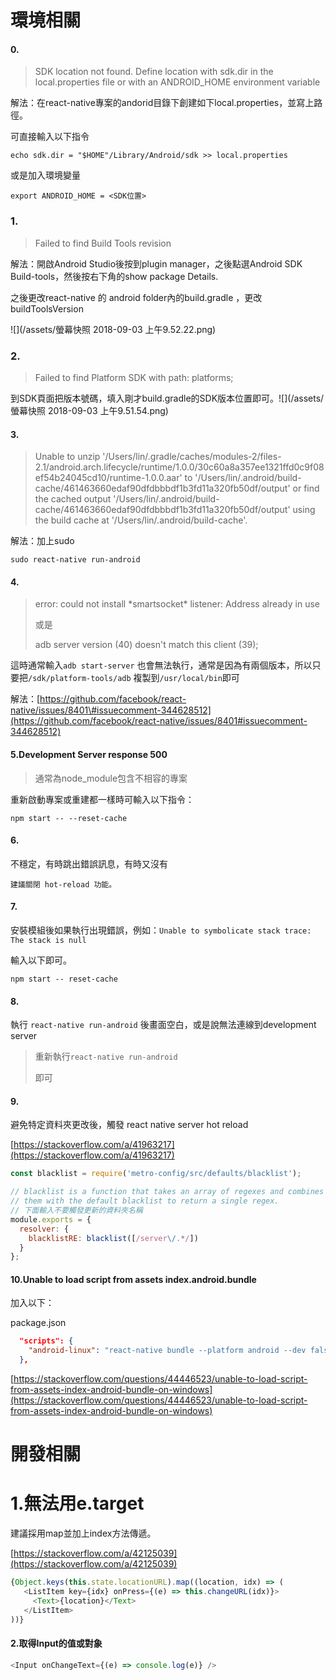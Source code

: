 # 環境相關

#### 0.

> SDK location not found. Define location with sdk.dir in the local.properties file or with an ANDROID\_HOME environment variable

解法：在react-native專案的andorid目錄下創建如下local.properties，並寫上路徑。

可直接輸入以下指令

```
echo sdk.dir = "$HOME"/Library/Android/sdk >> local.properties
```

或是加入環境變量

```
export ANDROID_HOME = <SDK位置>
```

### 1.

> Failed to find Build Tools revision

解法：開啟Android Studio後按到plugin manager，之後點選Android SDK Build-tools，然後按右下角的show package Details.

之後更改react-native 的 android folder內的build.gradle ，更改buildToolsVersion

![](/assets/螢幕快照 2018-09-03 上午9.52.22.png)

### 2.

> Failed to find Platform SDK with path: platforms;

到SDK頁面把版本號碼，填入剛才build.gradle的SDK版本位置即可。![](/assets/螢幕快照 2018-09-03 上午9.51.54.png)

#### 3.

> Unable to unzip '/Users/lin/.gradle/caches/modules-2/files-2.1/android.arch.lifecycle/runtime/1.0.0/30c60a8a357ee1321ffd0c9f08ef54b24045cd10/runtime-1.0.0.aar' to '/Users/lin/.android/build-cache/461463660edaf90dfdbbbdf1b3fd11a320fb50df/output' or find the cached output '/Users/lin/.android/build-cache/461463660edaf90dfdbbbdf1b3fd11a320fb50df/output' using the build cache at '/Users/lin/.android/build-cache'.

解法：加上sudo

```
sudo react-native run-android
```

#### 4.

> error: could not install \*smartsocket\* listener: Address already in use
>
> 或是
>
> adb server version \(40\) doesn't match this client \(39\);

這時通常輸入`adb start-server` 也會無法執行，通常是因為有兩個版本，所以只要把`/sdk/platform-tools/adb` 複製到`/usr/local/bin`即可

解法：[https://github.com/facebook/react-native/issues/8401\#issuecomment-344628512](https://github.com/facebook/react-native/issues/8401#issuecomment-344628512)

#### 5.Development Server response 500

> 通常為node\_module包含不相容的專案

重新啟動專案或重建都一樣時可輸入以下指令：

```
npm start -- --reset-cache
```

#### 6.

不穩定，有時跳出錯誤訊息，有時又沒有

```
建議關閉 hot-reload 功能。
```

#### 7.

安裝模組後如果執行出現錯誤，例如：`Unable to symbolicate stack trace: The stack is null`

輸入以下即可。

```
npm start -- reset-cache
```

#### 8.

執行 `react-native run-android` 後畫面空白，或是說無法連線到development server

> 重新執行`react-native run-android`
>
> 即可

#### 9.

避免特定資料夾更改後，觸發 react native server hot reload

[https://stackoverflow.com/a/41963217](https://stackoverflow.com/a/41963217)

```js
const blacklist = require('metro-config/src/defaults/blacklist');

// blacklist is a function that takes an array of regexes and combines
// them with the default blacklist to return a single regex.
// 下面輸入不要觸發更新的資料夾名稱
module.exports = {
  resolver: {
    blacklistRE: blacklist([/server\/.*/])
  }
};
```

#### 10.Unable to load script from assets index.android.bundle

加入以下：

package.json

```json
  "scripts": {
    "android-linux": "react-native bundle --platform android --dev false --entry-file App.js --bundle-output android/app/src/main/assets/App.android.bundle --assets-dest android/app/src/main/res && react-native run-android"
  },
```

[https://stackoverflow.com/questions/44446523/unable-to-load-script-from-assets-index-android-bundle-on-windows](https://stackoverflow.com/questions/44446523/unable-to-load-script-from-assets-index-android-bundle-on-windows)

# 開發相關

# 1.無法用e.target

建議採用map並加上index方法傳遞。

[https://stackoverflow.com/a/42125039](https://stackoverflow.com/a/42125039)

```js
{Object.keys(this.state.locationURL).map((location, idx) => (
   <ListItem key={idx} onPress={(e) => this.changeURL(idx)}>
     <Text>{location}</Text>
   </ListItem>
))}
```

#### 2.取得Input的值或對象

```js
<Input onChangeText={(e) => console.log(e)} />
```



